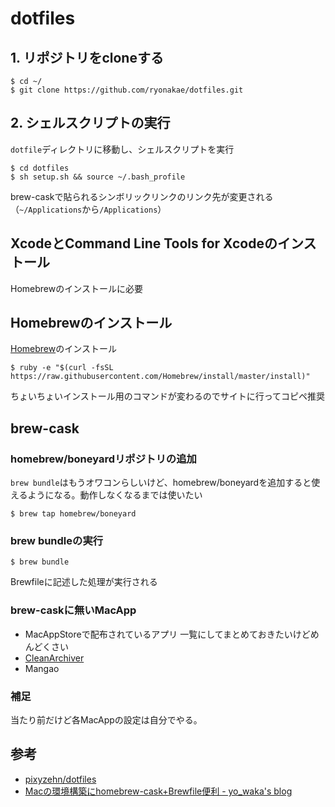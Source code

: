 dotfiles
=====


## 1. リポジトリをcloneする

    $ cd ~/
    $ git clone https://github.com/ryonakae/dotfiles.git


## 2. シェルスクリプトの実行
`dotfile`ディレクトリに移動し、シェルスクリプトを実行

    $ cd dotfiles
    $ sh setup.sh && source ~/.bash_profile

brew-caskで貼られるシンボリックリンクのリンク先が変更される（`~/Applications`から`/Applications`）


## XcodeとCommand Line Tools for Xcodeのインストール
Homebrewのインストールに必要


## Homebrewのインストール
[Homebrew](http://brew.sh/index_ja.html)のインストール

    $ ruby -e "$(curl -fsSL https://raw.githubusercontent.com/Homebrew/install/master/install)"

ちょいちょいインストール用のコマンドが変わるのでサイトに行ってコピペ推奨


## brew-cask
### homebrew/boneyardリポジトリの追加
`brew bundle`はもうオワコンらしいけど、homebrew/boneyardを追加すると使えるようになる。動作しなくなるまでは使いたい

    $ brew tap homebrew/boneyard


### brew bundleの実行

    $ brew bundle

Brewfileに記述した処理が実行される


### brew-caskに無いMacApp

* MacAppStoreで配布されているアプリ
  一覧にしてまとめておきたいけどめんどくさい
* [CleanArchiver](https://www.sopht.jp/cleanarchiver/downloads.html)
* Mangao


### 補足
当たり前だけど各MacAppの設定は自分でやる。


## 参考

* [pixyzehn/dotfiles](https://github.com/pixyzehn/dotfiles)
* [Macの環境構築にhomebrew-cask+Brewfile便利 - yo_waka's blog](http://waka.github.io/2014/1/19/homebrew_cask.html)